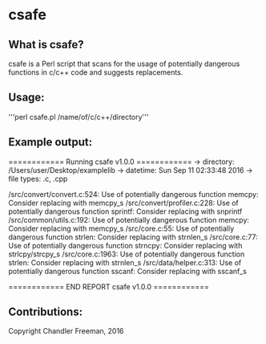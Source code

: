 # csafe

## What is csafe?

csafe is a Perl script that scans for the usage of potentially dangerous functions in c/c++ code and suggests replacements.

## Usage:

'''perl csafe.pl /name/of/c/c++/directory'''

## Example output:

============ Running csafe v1.0.0 ============
-> directory: /Users/user/Desktop/examplelib
-> datetime: Sun Sep 11 02:33:48 2016
-> file types: .c, .cpp

/src/convert/convert.c:524: Use of potentially dangerous function memcpy: Consider replacing with memcpy_s
/src/convert/profiler.c:228: Use of potentially dangerous function sprintf: Consider replacing with snprintf
/src/common/utils.c:192: Use of potentially dangerous function memcpy: Consider replacing with memcpy_s
/src/core.c:55: Use of potentially dangerous function strlen: Consider replacing with strnlen_s
/src/core.c:77: Use of potentially dangerous function strncpy: Consider replacing with strlcpy/strcpy_s
/src/core.c:1963: Use of potentially dangerous function strlen: Consider replacing with strnlen_s
/src/data/helper.c:313: Use of potentially dangerous function sscanf: Consider replacing with sscanf_s

============ END REPORT csafe v1.0.0 ============

## Contributions:

Copyright Chandler Freeman, 2016
